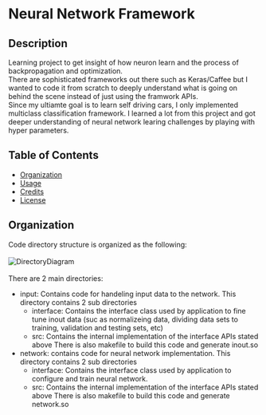 # Neural Network Framework
## Description
Learning project to get insight of how neuron learn and the process of backpropagation and optimization.<br>
There are sophisticated frameworks out there such as Keras/Caffee but I wanted to code it from scratch to deeply understand what is going on behind the scene instead of
just using the framwork APIs. <br>
Since my ultiamte goal is to learn self driving cars, I only implemented multiclass classification framework.
I learned a lot from this project and got deeper understanding of neural network learing challenges by playing with hyper parameters.

## Table of Contents
- [Organization](#organization)
- [Usage](#usage)
- [Credits](#credits)
- [License](#license)

## Organization
Code directory structure is organized as the following:<br><br>
![DirectoryDiagram](https://user-images.githubusercontent.com/29670728/147845259-ae43a9e2-d3ec-4695-8459-d0e6176efe84.png) <br><br>
There are 2 main directories:
- input: Contains code for handeling input data to the network. This directory contains 2 sub directories
   - interface: Contains the interface class used by application to fine tune inout data (suc as normalizeing data, dividing data sets to training, validation and testing sets, etc)
   - src: Contains the internal implementation of the interface APIs stated above
   There is also makefile to build this code and generate inout.so
- network: contains code for neural network implementation. This directory contains 2 sub directories
   - interface: Contains the interface class used by application to configure and train neural network.
   - src: Contains the internal implementation of the interface APIs stated above
   There is also makefile to build this code and generate network.so


